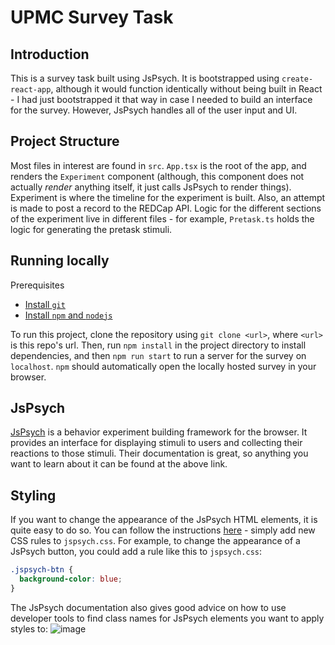 # UPMC Survey Task

## Introduction
This is a survey task built using JsPsych. It is bootstrapped using `create-react-app`, although it would function identically without being built in React - I had just bootstrapped
it that way in case I needed to build an interface for the survey. However, JsPsych handles all of the user input and UI.

## Project Structure

Most files in interest are found in `src`. `App.tsx` is the root of the app, and renders the `Experiment` component (although, this component does not actually *render* anything itself, it just calls JsPsych to render things). Experiment is where the timeline for the experiment is built. Also, an attempt is made to post a record to the REDCap API. Logic for the different sections of the experiment live in different files - for example, `Pretask.ts` holds the logic for generating the pretask stimuli.

## Running locally
Prerequisites
- [Install `git`](https://git-scm.com/book/en/v2/Getting-Started-Installing-Git)
- [Install `npm` and `nodejs`](https://docs.npmjs.com/downloading-and-installing-node-js-and-npm)
 
To run this project, clone the repository using `git clone <url>`, where `<url>` is this repo's url. Then, run `npm install` in the project directory to install dependencies, and then `npm run start` to run a server for the survey on `localhost`. `npm` should automatically open the locally hosted survey in your browser.

## JsPsych
[JsPsych](https://www.jspsych.org/7.3/) is a behavior experiment building framework for the browser. It provides an interface for displaying stimuli to users and collecting their reactions to those stimuli. Their documentation is great, so anything you want to learn about it can be found at the above link.

## Styling
If you want to change the appearance of the JsPsych HTML elements, it is quite easy to do so. You can follow the instructions [here](https://www.jspsych.org/7.0/overview/style/) - simply add new CSS rules to `jspsych.css`. For example, to change the appearance of a JsPsych button, you could add a rule like this to `jspsych.css`: 
```css
.jspsych-btn {
  background-color: blue;
}
```
The JsPsych documentation also gives good advice on how to use developer tools to find class names for JsPsych elements you want to apply styles to:
![image](https://user-images.githubusercontent.com/57297382/236931387-a341870f-8bea-48e7-8720-fbc45deca38c.png)

